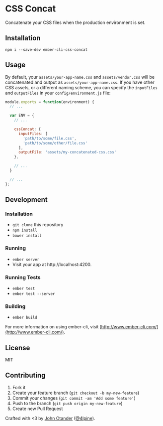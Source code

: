 # CSS Concat

Concatenate your CSS files when the production environment is set.

## Installation

```
npm i --save-dev ember-cli-css-concat
```

## Usage

By default, your `assets/your-app-name.css` and `assets/vendor.css` will be
concatenated and output as `assets/your-app-name.css`. If you have other
CSS assets, or a different naming scheme, you can specify the `inputFiles`
and `outputFiles` in your `config/environment.js` file:

```javascript
module.exports = function(environment) {
  // ...

  var ENV = {
    // ...

    cssConcat: {
      inputFiles: [
        'path/to/some/file.css',
        'path/to/some/other/file.css'
      ],
      outputFile: 'assets/my-concatenated-css.css'
    },

    // ...
  }

  // ...
};
```

## Development

### Installation

* `git clone` this repository
* `npm install`
* `bower install`

### Running

* `ember server`
* Visit your app at http://localhost:4200.

### Running Tests

* `ember test`
* `ember test --server`

### Building

* `ember build`

For more information on using ember-cli, visit [http://www.ember-cli.com/](http://www.ember-cli.com/).

## License

MIT

## Contributing

1. Fork it
2. Create your feature branch (`git checkout -b my-new-feature`)
3. Commit your changes (`git commit -am 'Add some feature'`)
4. Push to the branch (`git push origin my-new-feature`)
5. Create new Pull Request

Crafted with <3 by [John Otander](http://johnotander.com) ([@4lpine](https://twitter.com/4lpine)).
